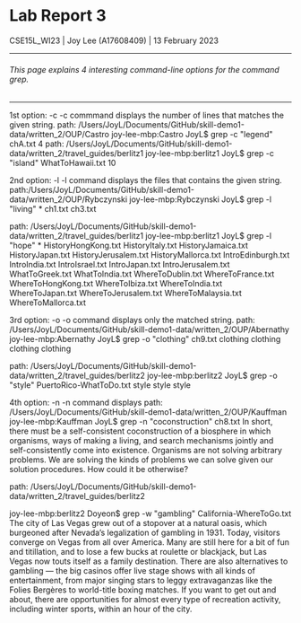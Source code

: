 # Lab Report 3

CSE15L_WI23 | Joy Lee (A17608409) | 13 February 2023<br />

---

###### This page explains 4 interesting command-line options for the command grep.

---

1st option: -c
-c commmand displays the number of lines that matches the given string.
path: /Users/JoyL/Documents/GitHub/skill-demo1-data/written_2/OUP/Castro
joy-lee-mbp:Castro JoyL$ grep -c "legend" chA.txt
4
path: /Users/JoyL/Documents/GitHub/skill-demo1-data/written_2/travel_guides/berlitz1
joy-lee-mbp:berlitz1 JoyL$ grep -c "island" WhatToHawaii.txt
10

2nd option: -l
-l command displays the files that contains the given string.
path:/Users/JoyL/Documents/GitHub/skill-demo1-data/written_2/OUP/Rybczynski
joy-lee-mbp:Rybczynski JoyL$ grep -l "living" *
ch1.txt
ch3.txt

path: /Users/JoyL/Documents/GitHub/skill-demo1-data/written_2/travel_guides/berlitz1
joy-lee-mbp:berlitz1 JoyL$ grep -l "hope" *
HistoryHongKong.txt
HistoryItaly.txt
HistoryJamaica.txt
HistoryJapan.txt
HistoryJerusalem.txt
HistoryMallorca.txt
IntroEdinburgh.txt
IntroIndia.txt
IntroIsrael.txt
IntroJapan.txt
IntroJerusalem.txt
WhatToGreek.txt
WhatToIndia.txt
WhereToDublin.txt
WhereToFrance.txt
WhereToHongKong.txt
WhereToIbiza.txt
WhereToIndia.txt
WhereToJapan.txt
WhereToJerusalem.txt
WhereToMalaysia.txt
WhereToMallorca.txt

3rd option: -o
-o command displays only the matched string.
path: /Users/JoyL/Documents/GitHub/skill-demo1-data/written_2/OUP/Abernathy
joy-lee-mbp:Abernathy JoyL$ grep -o "clothing" ch9.txt
clothing
clothing
clothing
clothing

path: /Users/JoyL/Documents/GitHub/skill-demo1-data/written_2/travel_guides/berlitz2
joy-lee-mbp:berlitz2 JoyL$ grep -o "style" PuertoRico-WhatToDo.txt
style
style
style

4th option: -n
-n command displays 
path: /Users/JoyL/Documents/GitHub/skill-demo1-data/written_2/OUP/Kauffman
joy-lee-mbp:Kauffman JoyL$ grep -n "coconstruction" ch8.txt
In short, there must be a self-consistent coconstruction of a biosphere in which organisms, ways of making a living, and search mechanisms jointly and self-consistently come into existence. Organisms are not solving arbitrary problems. We are solving the kinds of problems we can solve given our solution procedures. How could it be otherwise?

path: /Users/JoyL/Documents/GitHub/skill-demo1-data/written_2/travel_guides/berlitz2

joy-lee-mbp:berlitz2 Doyeon$ grep -w "gambling" California-WhereToGo.txt
The city of Las Vegas grew out of a stopover at a natural oasis, which burgeoned after Nevada’s legalization of gambling in 1931. Today, visitors converge on Vegas from all over America. Many are still here for a bit of fun and titillation, and to lose a few bucks at roulette or blackjack, but Las Vegas now touts itself as a family destination.
There are also alternatives to gambling — the big casinos offer live stage shows with all kinds of entertainment, from major singing stars to leggy extravaganzas like the Folies Bergères to world-title boxing matches. If you want to get out and about, there are opportunities for almost every type of recreation activity, including winter sports, within an hour of the city.
